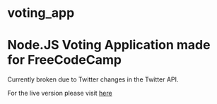 # voting_app
<h1><b>Node.JS Voting Application made for FreeCodeCamp</b></h1>
<p>
Currently broken due to Twitter changes in the Twitter API.
</p>
<p>
For the live version please visit <a href="http://fccvotingappfcc.herokuapp.com" target="_blank" >here</a>
</p>

